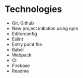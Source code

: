 # Technologies

 - Git, Github
 - New project initiation using npm
 - Editorconfig
 - Eslint
 - Entry point file
 - Babel
 - Webpack
 - CI
 - Firebase
 - Readme